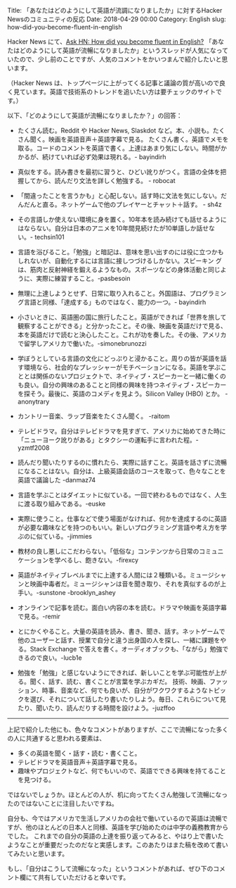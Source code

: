 Title: 「あなたはどのようにして英語が流調になりましたか」に対するHacker Newsのコミュニティの反応
Date: 2018-04-29 00:00
Category: English
slug: how-did-you-become-fluent-in-english

Hacker News にて、[Ask HN: How did you become fluent in English?](https://news.ycombinator.com/item?id=16786453)
「あなたはどのようにして英語が流暢になりましたか」というスレッドが人気になっていたので、少し前のことですが、人気のコメントをかいつまんで紹介したいと思います。

（Hacker News は、トップページに上がってくる記事と議論の質が高いので良く見ています。英語で技術系のトレンドを追いたい方は要チェックのサイトです。）

以下、「どのようにして英語が流暢になりましたか？」の回答：

- たくさん読む。Reddit や Hacker News, Slaskdot など。本、小説も。たくさん聞く。映画を英語音声＋英語字幕で見る。
  たくさん書く。英語でメモを取る。コードのコメントを英語で書く。上達はあまり気にしない。時間がかかるが、続けていれば必ず効果は現れる。- bayindirh

- 真似をする。読み書きを最初に習うと、ひどい訛りがつく。言語の全体を把握してから、読んだり文法を詳しく勉強する。 - robocat

- 「間違ったことを言うかも」と心配しない。話す時に文法を気にしない。だんだんと直る。ネットゲームで他のプレイヤーとチャット＋話す。 - sh4z

- その言語しか使えない環境に身を置く。10年本を読み続けても話せるようにはならない。自分は日本のアニメを10年間見続けたが10単語しか話せない。- techsin101

- 言語を浴びること。「勉強」と暗記は、意味を思い出すのには役に立つかもしれないが、自動化するには言語に接しつづけるしかない。スピーキン
グは、筋肉と反射神経を鍛えるようなもの。スポーツなどの身体活動と同じように、実際に練習すること。-pasbesoin

- 無理に上達しようとせず、日常に取り入れること。外国語は、プログラミング言語と同様、「達成する」ものではなく、能力の一つ。- bayindirh

- 小さいときに、英語圏の国に旅行したこと。英語ができれば「世界を旅して観察することができる」と分かったこと。その後、映画を英語だけで見る、本を英語だけで読むと決心したこと。これが功を奏した。その後、アメリカで留学しアメリカで働いた。-simonebrunozzi

- 学ぼうとしている言語の文化にどっぷりと浸かること。周りの皆が英語を話す環境なら、社会的なプレッシャーがモチベーションになる。英語を学ぶこととは関係のないプロジェクトで、ネイティブ・スピーカーと一緒に働くのも良い。自分の興味のあることと同様の興味を持つネイティブ・スピーカーを探そう。最後に、英語のコメディを見よう。Silicon Valley (HBO) とか。 -anonytrary

- カントリー音楽、ラップ音楽をたくさん聞く。 -raitom

- テレビドラマ。自分はテレビドラマを見すぎて、アメリカに始めてきた時に「ニューヨーク訛りがある」とタクシーの運転手に言われた程。-yzmtf2008

- 読んだり聞いたりするのに慣れたら、実際に話すこと。英語を話さずに流暢になることはない。自分は、上級英語会話のコースを取って、色々なことを英語で議論した -danmaz74

- 言語を学ぶことはダイエットに似ている。一回で終わるものではなく、人生に渡る取り組みである。-euske

- 実際に使うこと。仕事などで使う場面がなければ、何かを達成するのに英語が必要な趣味などを持つのもいい。新しいプログラミング言語や考え方を学ぶのに似ている。-jimmies

- 教材の良し悪しにこだわらない。「低俗な」コンテンツから日常のコミュニケーションを学べるし、飽きない。-firexcy

- 英語がネイティブレベルまでに上達する人間には２種類いる。ミュージシャンと映画中毒者だ。ミュージシャンは音を聞き取り、それを真似するのが上手い。-sunstone -brooklyn_ashey

- オンラインで記事を読む。面白い内容の本を読む。ドラマや映画を英語字幕で見る。-remir

- とにかくやること。大量の英語を読み、書き、聞き、話す。ネットゲームで他のユーザーと話す、授業で自分と違う出身国の人を探し、一緒に課題をやる。Stack Exchange で答えを書く。オーディオブックも、「ながら」勉強できるので良い。-lucb1e

- 勉強を「勉強」と感じないようにできれば、新しいことを学ぶ可能性が上がる。聞く、話す、読む、書くことが言葉を学ぶカギだ。
  技術、映画、ファッション、時事、音楽など、何でも良いが、自分がワクワクするようなトピックを選び、それについて話したり書いたりしよう。毎日、これらについて見たり、聞いたり、読んだりする時間を設けよう。-juzffoo
  
---

上記で紹介した他にも、色々なコメントがありますが、ここで流暢になった多くの人に共通すると思われる要素は、

- 多くの英語を聞く・話す・読む・書くこと。
- テレビドラマを英語音声＋英語字幕で見る。
- 趣味やプロジェクトなど、何でもいいので、英語でできる興味を持てることを見つける。

ではないでしょうか。ほとんどの人が、机に向ってたくさん勉強して流暢になったのではないことに注目したいですね。

自分も、今ではアメリカで生活しアメリカの会社で働いているので英語は流暢ですが、他のほとんどの日本人と同様、英語を学び始めたのは中学の義務教育からでした。
これまでの自分の英語の上達を振り返ってみると、やはり上で書いたようなことが重要だったのだなと実感します。このあたりはまた稿を改めて書いてみたいと思います。

もし、「自分はこうして流暢になった」というコメントがあれば、ぜひ下のコメント欄にて共有していただけると幸いです。
